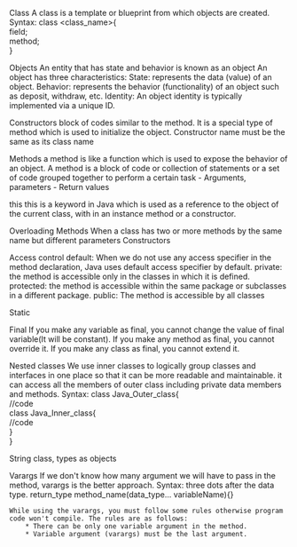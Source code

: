 Class
    A class is a template or blueprint from which objects are created.
    Syntax:
        class <class_name>{  
            field;  
            method;  
        }  

Objects 
    An entity that has state and behavior is known as an object
    An object has three characteristics:
        State: represents the data (value) of an object.
        Behavior: represents the behavior (functionality) of an object such as deposit, withdraw, etc.
        Identity: An object identity is typically implemented via a unique ID.

Constructors
    block of codes similar to the method.
    It is a special type of method which is used to initialize the object.
    Constructor name must be the same as its class name

Methods
    a method is like a function which is used to expose the behavior of an object.
    A method is a block of code or collection of statements or a set of code grouped together to perform a certain task
    - Arguments, parameters
    - Return values 

this
    this is a keyword in Java which is used as a reference to the object of the current class, with in an instance method or a constructor.

Overloading
    Methods
        When a class has two or more methods by the same name but different parameters
    Constructors

Access control 
    default:
        When we do not use any access specifier in the method declaration, Java uses default access specifier by default. 
    private:
        the method is accessible only in the classes in which it is defined.
    protected:
        the method is accessible within the same package or subclasses in a different package.
    public:
        The method is accessible by all classes 

Static

Final
    If you make any variable as final, you cannot change the value of final variable(It will be constant).
    If you make any method as final, you cannot override it.
    If you make any class as final, you cannot extend it.

Nested classes
    We use inner classes to logically group classes and interfaces in one place so that it can be more readable and maintainable.
    it can access all the members of outer class including private data members and methods.
    Syntax:
        class Java_Outer_class{  
            //code  
            class Java_Inner_class{  
                //code  
            }  
        }  

String class, types as objects

Varargs
    If we don't know how many argument we will have to pass in the method, varargs is the better approach.
    Syntax:
        three dots after the data type.
        return_type method_name(data_type... variableName){} 
    
    While using the varargs, you must follow some rules otherwise program code won't compile. The rules are as follows:
        * There can be only one variable argument in the method.
        * Variable argument (varargs) must be the last argument.
